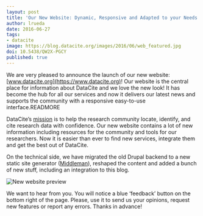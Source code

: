 ```yaml
---
layout: post
title: 'Our New Website: Dynamic, Responsive and Adapted to your Needs'
author: lrueda
date: 2016-06-27
tags:
- datacite
image: https://blog.datacite.org/images/2016/06/web_featured.jpg
doi: 10.5438/QW2X-PGCY
published: true
---
```

We are very pleased to announce the launch of our new website: [www.datacite.org](https://www.datacite.org)! Our website is the central place for information about DataCite and we love the new look! It has become the hub for all our services and now it delivers our latest news and supports the community with a responsive easy-to-use interface.READMORE

DataCite’s [mission](http://datacite.org/mission.html) is to help the research community locate, identify, and cite research data with confidence. Our new website contains a lot of new information including resources for the community and tools for our researchers. Now it is easier than ever to find new services, integrate them and get the best out of DataCite.

On the technical side, we have migrated the old Drupal backend to a new static site generator ([Middleman](https://middlemanapp.com)), reshaped the content and added a bunch of new stuff, including an integration to this blog.

![New website preview](/images/2016/06/web_featured.jpg)

We want to hear from you. You will notice a blue ‘feedback’ button on the bottom right of the page. Please, use it to send us your opinions, request new features or report any errors. Thanks in advance!
